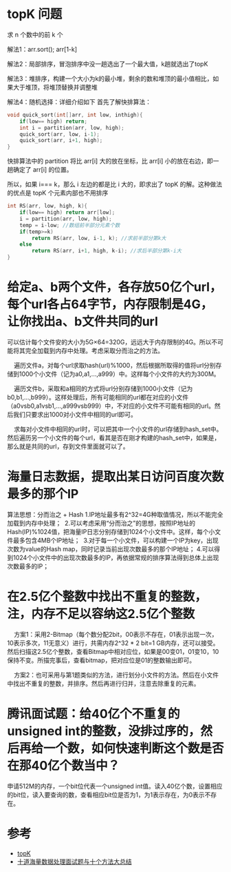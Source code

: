# topK 问题
求 n 个数中的前 k 个

解法1：arr.sort(); arr[1-k]

解法2：局部排序，冒泡排序中没一趟选出了一个最大值，k趟就选出了topK

解法3：堆排序，构建一个大小为k的最小堆，剩余的数和堆顶的最小值相比，如果大于堆顶，将堆顶替换并调整堆

解法4：随机选择：详细介绍如下
首先了解快排算法：
```c
void quick_sort(int[]arr, int low, inthigh){
    if(low== high) return;
    int i = partition(arr, low, high);
    quick_sort(arr, low, i-1);
    quick_sort(arr, i+1, high);
}
```
快排算法中的 partition 将比 arr[i] 大的放在坐标，比 arr[i] 小的放在右边，即一趟确定了 arr[i] 的位置。

所以，如果 i=== k，那么 i 左边的都是比 i 大的，即求出了 topK 的解。这种做法的优点是 topK 个元素内部也不用排序
```c
int RS(arr, low, high, k){
    if(low== high) return arr[low];
    i = partition(arr, low, high);
    temp = i-low; //数组前半部分元素个数
    if(temp>=k)
        return RS(arr, low, i-1, k); //求前半部分第k大
    else
        return RS(arr, i+1, high, k-i); //求后半部分第k-i大
}
```

# 给定a、b两个文件，各存放50亿个url，每个url各占64字节，内存限制是4G，让你找出a、b文件共同的url
可以估计每个文件安的大小为5G×64=320G，远远大于内存限制的4G。所以不可能将其完全加载到内存中处理。考虑采取分而治之的方法。

    遍历文件a，对每个url求取hash(url)%1000，然后根据所取得的值将url分别存储到1000个小文件（记为a0,a1,...,a999）中。这样每个小文件的大约为300M。

    遍历文件b，采取和a相同的方式将url分别存储到1000小文件（记为b0,b1,...,b999）。这样处理后，所有可能相同的url都在对应的小文件（a0vsb0,a1vsb1,...,a999vsb999）中，不对应的小文件不可能有相同的url。然后我们只要求出1000对小文件中相同的url即可。

    求每对小文件中相同的url时，可以把其中一个小文件的url存储到hash_set中。然后遍历另一个小文件的每个url，看其是否在刚才构建的hash_set中，如果是，那么就是共同的url，存到文件里面就可以了。

# 海量日志数据，提取出某日访问百度次数最多的那个IP
算法思想：分而治之 + Hash
1.IP地址最多有2^32=4G种取值情况，所以不能完全加载到内存中处理； 
2.可以考虑采用“分而治之”的思想，按照IP地址的Hash(IP)%1024值，把海量IP日志分别存储到1024个小文件中。这样，每个小文件最多包含4MB个IP地址； 
3.对于每一个小文件，可以构建一个IP为key，出现次数为value的Hash map，同时记录当前出现次数最多的那个IP地址；
4.可以得到1024个小文件中的出现次数最多的IP，再依据常规的排序算法得到总体上出现次数最多的IP；

# 在2.5亿个整数中找出不重复的整数，注，内存不足以容纳这2.5亿个整数
    方案1：采用2-Bitmap（每个数分配2bit，00表示不存在，01表示出现一次，10表示多次，11无意义）进行，共需内存2^32 * 2 bit=1 GB内存，还可以接受。然后扫描这2.5亿个整数，查看Bitmap中相对应位，如果是00变01，01变10，10保持不变。所描完事后，查看bitmap，把对应位是01的整数输出即可。

    方案2：也可采用与第1题类似的方法，进行划分小文件的方法。然后在小文件中找出不重复的整数，并排序。然后再进行归并，注意去除重复的元素。

# 腾讯面试题：给40亿个不重复的unsigned int的整数，没排过序的，然后再给一个数，如何快速判断这个数是否在那40亿个数当中？
申请512M的内存，一个bit位代表一个unsigned int值。读入40亿个数，设置相应的bit位，读入要查询的数，查看相应bit位是否为1，为1表示存在，为0表示不存在。

# 参考
- [topK](https://mp.weixin.qq.com/s?__biz=MjM5ODYxMDA5OQ==&mid=2651961587&idx=1&sn=54bf39db7043cc638315caf70f24d94b&chksm=bd2d0d2f8a5a84395246be4522d10fbfc1f744658047d5fb3fad8e9f3c3d76baab3a2ce84867&mpshare=1&scene=23&srcid=09239MVU8tU184jifRFhsxVj#rd)
- [十道海量数据处理面试题与十个方法大总结](https://blog.csdn.net/v_JULY_v/article/details/6279498)
